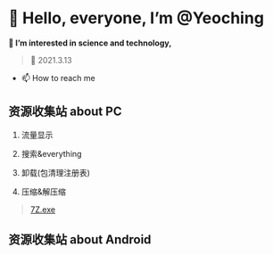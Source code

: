 # 👋 Hello, everyone, I’m @Yeoching
**👀 I’m interested in science and technology,**
    
>🌱 2021.3.13
- 📫 How to reach me 

## 资源收集站 about PC
1. 流量显示
>
2. 搜索&everything
>
3. 卸载(包清理注册表)
>
4. 压缩&解压缩
>[7Z.exe](https://voohlly.lanzoue.com/iYSfwmqnyrc)

## 资源收集站 about Android
               

<!---
@TopolerMay a ✨ special ✨ repository because its `README.md` (this file) appears on your GitHub profile.
You can click the Preview link to take a look at your changes.
--->
